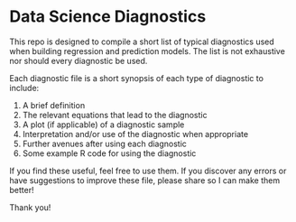 # Data Science Diagnostics

This repo is designed to compile a short list of typical diagnostics used when building regression and prediction models. The list is not exhaustive nor should every diagnostic be used.  

Each diagnostic file is a short synopsis of each type of diagnostic to include:  
1. A brief definition  
2. The relevant equations that lead to the diagnostic  
3. A plot (if applicable) of a diagnostic sample
4. Interpretation and/or use of the diagnostic when appropriate  
5. Further avenues after using each diagnostic  
6. Some example R code for using the diagnostic  

If you find these useful, feel free to use them. If you discover any errors or have suggestions to improve these file, please share so I can make them better!

Thank you!
